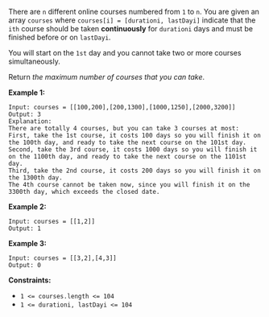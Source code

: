 There are `n` different online courses numbered from `1` to `n`. You are given
an array `courses` where `courses[i] = [durationi, lastDayi]` indicate that
the `ith` course should be taken **continuously** for `durationi` days and
must be finished before or on `lastDayi`.

You will start on the `1st` day and you cannot take two or more courses
simultaneously.

Return _the maximum number of courses that you can take_.



**Example 1:**

    
    
    Input: courses = [[100,200],[200,1300],[1000,1250],[2000,3200]]
    Output: 3
    Explanation: 
    There are totally 4 courses, but you can take 3 courses at most:
    First, take the 1st course, it costs 100 days so you will finish it on the 100th day, and ready to take the next course on the 101st day.
    Second, take the 3rd course, it costs 1000 days so you will finish it on the 1100th day, and ready to take the next course on the 1101st day. 
    Third, take the 2nd course, it costs 200 days so you will finish it on the 1300th day. 
    The 4th course cannot be taken now, since you will finish it on the 3300th day, which exceeds the closed date.
    

**Example 2:**

    
    
    Input: courses = [[1,2]]
    Output: 1
    

**Example 3:**

    
    
    Input: courses = [[3,2],[4,3]]
    Output: 0
    



**Constraints:**

  * `1 <= courses.length <= 104`
  * `1 <= durationi, lastDayi <= 104`

